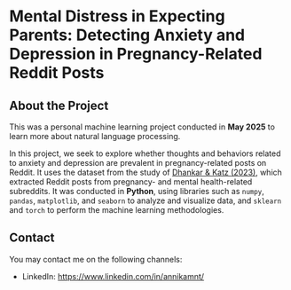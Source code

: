 # Mental Distress in Expecting Parents: Detecting Anxiety and Depression in Pregnancy-Related Reddit Posts

## About the Project

This was a personal machine learning project conducted in **May 2025** to learn more about natural language processing.

In this project, we seek to explore whether thoughts and behaviors related to anxiety and depression are prevalent in pregnancy-related posts on Reddit. It uses the dataset from the study of [Dhankar & Katz (2023)](https://pmc.ncbi.nlm.nih.gov/articles/PMC10684261/), which extracted Reddit posts from pregnancy- and mental health-related subreddits. It was conducted in **Python**, using libraries such as `numpy`, `pandas`, `matplotlib`, and `seaborn` to analyze and visualize data, and `sklearn` and `torch` to perform the machine learning methodologies.

## Contact

You may contact me on the following channels:
* LinkedIn: https://www.linkedin.com/in/annikamnt/
